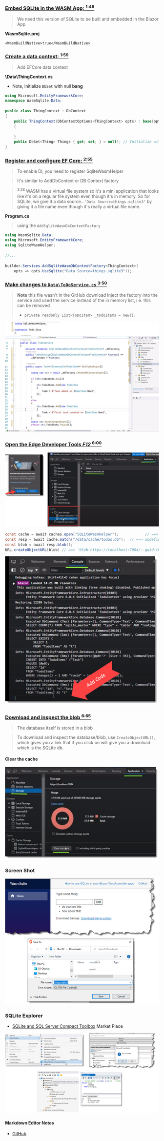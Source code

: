 
### [Embed SQLite in the WASM App; <sup>1:48</sup>](https://www.youtube.com/watch?v=ZeJISZgy-FM?t=1m48s)
> We need this version of SQLite to be built and embedded in the Blazor App

**WasmSqlite.proj**
```
<WasmBuildNative>true</WasmBuildNative>
```


### [Create a data context; <sup>1:59</sup>](https://www.youtube.com/watch?v=ZeJISZgy-FM?t=1m59s)
> Add EFCore data context

**\Data\ThingContext.cs**
- Note, Initialize `DbSet` with null **bang**
```csharp
using Microsoft.EntityFrameworkCore;
namespace WasmSqlite.Data;

public class ThingContext : DbContext
{
	public ThingContext(DbContextOptions<ThingContext> opts) : base(opts)
	{

	}
	public DbSet<Thing> Things { get; set; } = null!; // Initialize with null bang
}
```


### [Register and configure EF Core; <sup>2:55</sup> ](https://www.youtube.com/watch?v=ZeJISZgy-FM?t=2m55s)
> To enable DI, you need to register SqliteWasmHelper

> It's similar to AddDbContext or DB Context factory

> <sup>3:28</sup> WASM has a virtual file system so it's a mini application that looks like it's on a regular file system even though it's in memory.
> So for SQLite, we give it a data source...`"Data Source=things.sqlite3"` by giving it a file name even though it's really a virtual file name.


**Program.cs**
> using the `AddSqliteWasmDbContextFactory`
```csharp
using WasmSqlite.Data;
using Microsoft.EntityFrameworkCore;
using SqliteWasmHelper;

//...

builder.Services.AddSqliteWasmDbContextFactory<ThingContext>(
    opts => opts.UseSqlite("Data Source=things.sqlite3"));
```


### [Make changes to `Data\ToDoService.cs` <sup>3:50</sup>](https://www.youtube.com/watch?v=ZeJISZgy-FM?t=3m50s)
> **Note** this file wasn't in the GitHub download
> Inject the factory into the service and used the service instead of the in memory list, i.e. this can be removed
> - `private readonly List<ToDoItem> _todoItems = new();`

![ToDoService.cs](ToDoService_cs.jpg)

### [Open the Edge Developer Tools <i>F12</i> <sup>6:00</sup>](https://www.youtube.com/watch?v=ZeJISZgy-FM?t=6m00s)
> 

![With Edge, F12 and click Application Tab](Edge-01-F12-Application-Tab.jpg)


```csharp
const cache = await caches.open("SQLiteWasmHelper");			// ==> undefined
const resp = await cache.match("/data/cache/todos.db");  // ==> undefined
const blob = await resp.blob();															// ==> undefined
URL.createObjectURL(blob) // ==> 'blob:https://localhost:7084/--guid-thingy--'
```

![Console Tab and enter csharp code](Edge-02-Console-Tab.jpg)


### [Download and inspect the blob <sup>6:65</sup>](https://www.youtube.com/watch?v=ZeJISZgy-FM?t=6m55s)
> The database itself is stored in a blob

> To download and inspect the database/blob, use `CreateObjectURL()`, which gives you a link that if you click on will give you a download which is the SQLite db.



#### Clear the cache
![Edge-03-Clear-site-data-Cache](Edge-03-Clear-site-data-Cache.jpg)

### Screen Shot
![Screen Shot with download backup link](Screen-Shot-Download-Things.jpg)

### SQLite Explorer
- [SQLite and SQL Server Compact Toolbox](https://marketplace.visualstudio.com/items?itemName=ErikEJ.SQLServerCompactSQLiteToolbox) Market Place

![SQLite Explorer](SQLite-Explorer.jpg) 

#### Markdown Editor Notes
- [GitHub ](https://github.com/madskristensen/MarkdownEditor)


<!---
How to add emojis :octocat:
-->